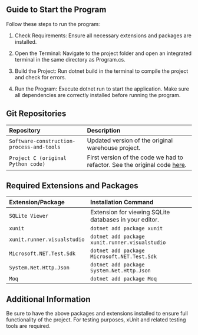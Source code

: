 ## Guide to Start the Program
Follow these steps to run the program:

1. Check Requirements: Ensure all necessary extensions and packages are installed.

2. Open the Terminal: Navigate to the project folder and open an integrated terminal in the same directory as Program.cs.

3. Build the Project: Run dotnet build in the terminal to compile the project and check for errors.

4. Run the Program: Execute dotnet run to start the application.
Make sure all dependencies are correctly installed before running the program.


## Git Repositories

| Repository | Description |
| :-------- | :------------------------- |
| `Software-construction-process-and-tools` | Updated version of the original warehouse project. |
| `Project C (original Python code)` | First version of the code we had to refactor. See the original code [here](https://github.com/Revin400/Project_C_Warehousing_01). |

## Required Extensions and Packages

| Extension/Package | Installation Command |
| :-------- | :------------------------- |
| `SQLite Viewer` | Extension for viewing SQLite databases in your editor. |
| `xunit` | `dotnet add package xunit` |
| `xunit.runner.visualstudio` | `dotnet add package xunit.runner.visualstudio` |
| `Microsoft.NET.Test.Sdk` | `dotnet add package Microsoft.NET.Test.Sdk` |
| `System.Net.Http.Json` | `dotnet add package System.Net.Http.Json` |
| `Moq` | `dotnet add package Moq` |

## Additional Information

Be sure to have the above packages and extensions installed to ensure full functionality of the project. For testing purposes, xUnit and related testing tools are required.

